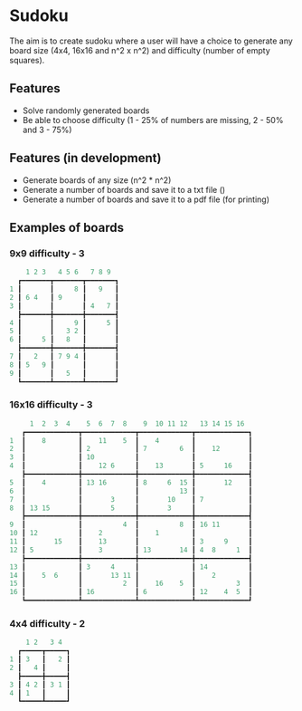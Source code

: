 Sudoku
======
The aim is to create sudoku where a user will have a choice to generate any board size (4x4, 16x16 and n^2 x n^2) and difficulty (number of empty squares).


Features
-------------------------
* Solve randomly generated boards
* Be able to choose difficulty (1 - 25% of numbers are missing, 2 - 50% and 3 - 75%)

Features (in development)
-------------------------
* Generate boards of any size (n^2 * n^2)
* Generate a number of boards and save it to a txt file ()
* Generate a number of boards and save it to a pdf file (for printing)

Examples of boards
------------------
### 9x9 difficulty - 3
```java
    1 2 3   4 5 6   7 8 9
  ┏━━━━━━━┳━━━━━━━┳━━━━━━━┓
1 ┃       ┃     8 ┃   9   ┃
2 ┃ 6 4   ┃ 9     ┃       ┃
3 ┃       ┃       ┃ 4   7 ┃
  ┣━━━━━━━╋━━━━━━━╋━━━━━━━┫
4 ┃       ┃     9 ┃     5 ┃
5 ┃       ┃   3 2 ┃       ┃
6 ┃     5 ┃   8   ┃       ┃
  ┣━━━━━━━╋━━━━━━━╋━━━━━━━┫
7 ┃   2   ┃ 7 9 4 ┃       ┃
8 ┃ 5   9 ┃       ┃       ┃
9 ┃       ┃   5   ┃       ┃
  ┗━━━━━━━┻━━━━━━━┻━━━━━━━┛
  ```
### 16x16 difficulty - 3
```java
     1  2  3  4    5  6  7  8    9  10 11 12   13 14 15 16   
   ┏━━━━━━━━━━━━━┳━━━━━━━━━━━━━┳━━━━━━━━━━━━━┳━━━━━━━━━━━━━┓
1  ┃    8        ┃    11    5  ┃    4        ┃             ┃
2  ┃             ┃ 2           ┃ 7        6  ┃    12       ┃
3  ┃             ┃ 10          ┃             ┃             ┃
4  ┃             ┃    12 6     ┃    13       ┃ 5     16    ┃
   ┣━━━━━━━━━━━━━╋━━━━━━━━━━━━━╋━━━━━━━━━━━━━╋━━━━━━━━━━━━━┫
5  ┃    4        ┃ 13 16       ┃ 8     6  15 ┃       12    ┃
6  ┃             ┃             ┃          13 ┃             ┃
7  ┃             ┃       3     ┃       10    ┃ 7           ┃
8  ┃ 13 15       ┃       5     ┃       3     ┃             ┃
   ┣━━━━━━━━━━━━━╋━━━━━━━━━━━━━╋━━━━━━━━━━━━━╋━━━━━━━━━━━━━┫
9  ┃             ┃          4  ┃          8  ┃ 16 11       ┃
10 ┃ 12          ┃    2        ┃    1        ┃             ┃
11 ┃       15    ┃    13       ┃             ┃ 3     9     ┃
12 ┃ 5           ┃    3        ┃ 13       14 ┃ 4  8     1  ┃
   ┣━━━━━━━━━━━━━╋━━━━━━━━━━━━━╋━━━━━━━━━━━━━╋━━━━━━━━━━━━━┫
13 ┃             ┃ 3     4     ┃             ┃ 14          ┃
14 ┃    5  6     ┃       13 11 ┃             ┃    2        ┃
15 ┃             ┃          2  ┃    16    5  ┃          3  ┃
16 ┃             ┃ 16          ┃ 6           ┃ 12    4  5  ┃
   ┗━━━━━━━━━━━━━┻━━━━━━━━━━━━━┻━━━━━━━━━━━━━┻━━━━━━━━━━━━━┛
  ```

### 4x4 difficulty - 2
```java
    1 2   3 4
  ┏━━━━━┳━━━━━┓
1 ┃ 3   ┃   2 ┃
2 ┃   4 ┃     ┃
  ┣━━━━━╋━━━━━┫
3 ┃ 4 2 ┃ 3 1 ┃
4 ┃ 1   ┃     ┃
  ┗━━━━━┻━━━━━┛
  ```
